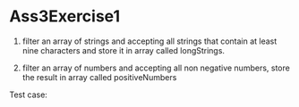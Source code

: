# Ass3Exercise1

1. filter an array of strings and accepting all strings that contain at least nine characters and
store it in array called longStrings.

2. filter an array of numbers and accepting all non negative numbers, store the result in array
called positiveNumbers

Test case:
